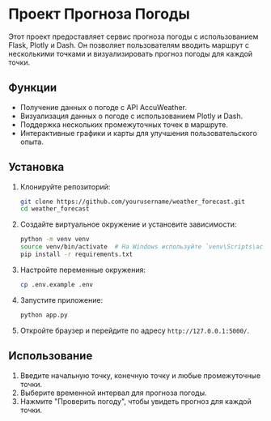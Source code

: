 # Проект Прогноза Погоды

Этот проект предоставляет сервис прогноза погоды с использованием Flask, Plotly и Dash. Он позволяет пользователям вводить маршрут с несколькими точками и визуализировать прогноз погоды для каждой точки.

## Функции

- Получение данных о погоде с API AccuWeather.
- Визуализация данных о погоде с использованием Plotly и Dash.
- Поддержка нескольких промежуточных точек в маршруте.
- Интерактивные графики и карты для улучшения пользовательского опыта.

## Установка

1. Клонируйте репозиторий:
    ```bash
    git clone https://github.com/yourusername/weather_forecast.git
    cd weather_forecast
    ```

2. Создайте виртуальное окружение и установите зависимости:
    ```bash
    python -m venv venv
    source venv/bin/activate  # На Windows используйте `venv\Scripts\activate`
    pip install -r requirements.txt
    ```

3. Настройте переменные окружения:
    ```bash
    cp .env.example .env
    ```

4. Запустите приложение:
    ```bash
    python app.py
    ```

5. Откройте браузер и перейдите по адресу `http://127.0.0.1:5000/`.

## Использование

1. Введите начальную точку, конечную точку и любые промежуточные точки.
2. Выберите временной интервал для прогноза погоды.
3. Нажмите "Проверить погоду", чтобы увидеть прогноз для каждой точки.